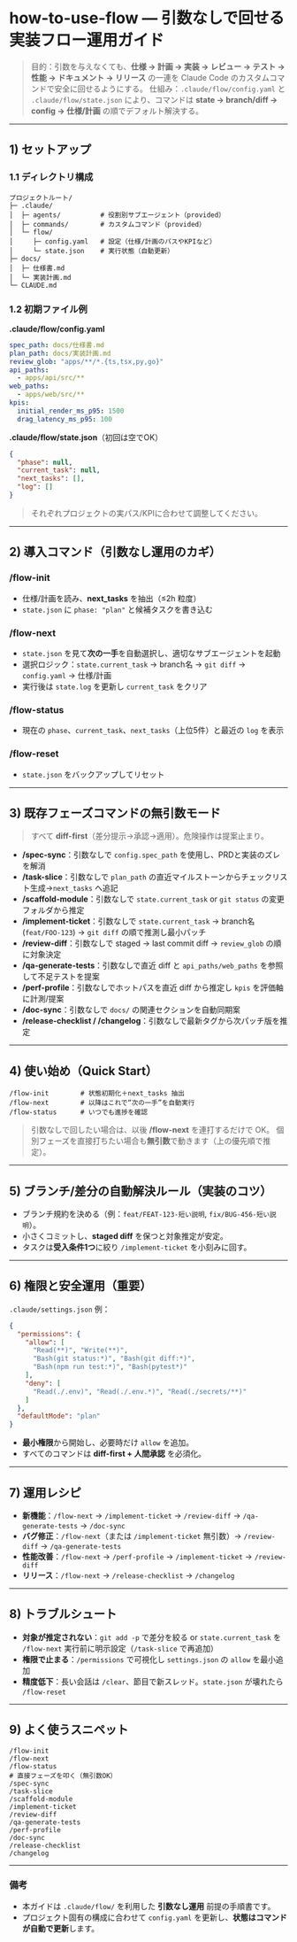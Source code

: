 # how-to-use-flow — 引数なしで回せる実装フロー運用ガイド

> 目的：引数を与えなくても、**仕様 → 計画 → 実装 → レビュー → テスト → 性能 → ドキュメント → リリース** の一連を Claude Code のカスタムコマンドで安全に回せるようにする。
> 仕組み：`.claude/flow/config.yaml` と `.claude/flow/state.json` により、コマンドは **state → branch/diff → config → 仕様/計画** の順でデフォルト解決する。

---

## 1) セットアップ

### 1.1 ディレクトリ構成

```
プロジェクトルート/
├─ .claude/
│  ├─ agents/          # 役割別サブエージェント（provided）
│  ├─ commands/        # カスタムコマンド（provided）
│  └─ flow/
│     ├─ config.yaml   # 設定（仕様/計画のパスやKPIなど）
│     └─ state.json    # 実行状態（自動更新）
├─ docs/
│  ├─ 仕様書.md
│  └─ 実装計画.md
└─ CLAUDE.md
```

### 1.2 初期ファイル例

**.claude/flow/config.yaml**

```yaml
spec_path: docs/仕様書.md
plan_path: docs/実装計画.md
review_glob: "apps/**/*.{ts,tsx,py,go}"
api_paths:
  - apps/api/src/**
web_paths:
  - apps/web/src/**
kpis:
  initial_render_ms_p95: 1500
  drag_latency_ms_p95: 100
```

**.claude/flow/state.json**（初回は空でOK）

```json
{
  "phase": null,
  "current_task": null,
  "next_tasks": [],
  "log": []
}
```

> それぞれプロジェクトの実パス/KPIに合わせて調整してください。

---

## 2) 導入コマンド（引数なし運用のカギ）

### /flow-init

* 仕様/計画を読み、**next\_tasks** を抽出（≤2h 粒度）
* `state.json` に `phase: "plan"` と候補タスクを書き込む

### /flow-next

* `state.json` を見て**次の一手**を自動選択し、適切なサブエージェントを起動
* 選択ロジック：`state.current_task` → branch名 → `git diff` → `config.yaml` → 仕様/計画
* 実行後は `state.log` を更新し `current_task` をクリア

### /flow-status

* 現在の `phase`、`current_task`、`next_tasks`（上位5件）と最近の `log` を表示

### /flow-reset

* `state.json` をバックアップしてリセット

---

## 3) 既存フェーズコマンドの無引数モード

> すべて **diff-first**（差分提示→承認→適用）。危険操作は提案止まり。

* **/spec-sync**：引数なしで `config.spec_path` を使用し、PRDと実装のズレを解消
* **/task-slice**：引数なしで `plan_path` の直近マイルストーンからチェックリスト生成→`next_tasks` へ追記
* **/scaffold-module**：引数なしで `state.current_task` or `git status` の変更フォルダから推定
* **/implement-ticket**：引数なしで `state.current_task` → branch名(`feat/FOO-123`) → `git diff` の順で推測し最小パッチ
* **/review-diff**：引数なしで staged → last commit diff → `review_glob` の順に対象決定
* **/qa-generate-tests**：引数なしで直近 diff と `api_paths/web_paths` を参照して不足テストを提案
* **/perf-profile**：引数なしでホットパスを直近 diff から推定し `kpis` を評価軸に計測/提案
* **/doc-sync**：引数なしで `docs/` の関連セクションを自動同期案
* **/release-checklist / /changelog**：引数なしで最新タグから次パッチ版を推定

---

## 4) 使い始め（Quick Start）

```text
/flow-init        # 状態初期化＋next_tasks 抽出
/flow-next        # 以降はこれで“次の一手”を自動実行
/flow-status      # いつでも進捗を確認
```

> 引数なしで回したい場合は、以後 **/flow-next** を連打するだけで OK。
> 個別フェーズを直接打ちたい場合も**無引数**で動きます（上の優先順で推定）。

---

## 5) ブランチ/差分の自動解決ルール（実装のコツ）

* ブランチ規約を決める（例：`feat/FEAT-123-短い説明`, `fix/BUG-456-短い説明`）。
* 小さくコミットし、**staged diff** を保つと対象推定が安定。
* タスクは**受入条件1つ**に絞り `/implement-ticket` を小刻みに回す。

---

## 6) 権限と安全運用（重要）

`.claude/settings.json` 例：

```json
{
  "permissions": {
    "allow": [
      "Read(**)", "Write(**)",
      "Bash(git status:*)", "Bash(git diff:*)",
      "Bash(npm run test:*)", "Bash(pytest*)"
    ],
    "deny": [
      "Read(./.env)", "Read(./.env.*)", "Read(./secrets/**)"
    ]
  },
  "defaultMode": "plan"
}
```

* **最小権限**から開始し、必要時だけ `allow` を追加。
* すべてのコマンドは **diff-first + 人間承認** を必須化。

---

## 7) 運用レシピ

* **新機能**：`/flow-next` → `/implement-ticket` → `/review-diff` → `/qa-generate-tests` → `/doc-sync`
* **バグ修正**：`/flow-next`（または `/implement-ticket` 無引数）→ `/review-diff` → `/qa-generate-tests`
* **性能改善**：`/flow-next` → `/perf-profile` → `/implement-ticket` → `/review-diff`
* **リリース**：`/flow-next` → `/release-checklist` → `/changelog`

---

## 8) トラブルシュート

* **対象が推定されない**：`git add -p` で差分を絞る or `state.current_task` を `/flow-next` 実行前に明示設定（`/task-slice` で再追加）
* **権限で止まる**：`/permissions` で可視化し `settings.json` の `allow` を最小追加
* **精度低下**：長い会話は `/clear`、節目で新スレッド。`state.json` が壊れたら `/flow-reset`

---

## 9) よく使うスニペット

```text
/flow-init
/flow-next
/flow-status
# 直接フェーズを叩く（無引数OK）
/spec-sync
/task-slice
/scaffold-module
/implement-ticket
/review-diff
/qa-generate-tests
/perf-profile
/doc-sync
/release-checklist
/changelog
```

---

### 備考

* 本ガイドは `.claude/flow/` を利用した **引数なし運用** 前提の手順書です。
* プロジェクト固有の構成に合わせて `config.yaml` を更新し、**状態はコマンドが自動で更新**します。
